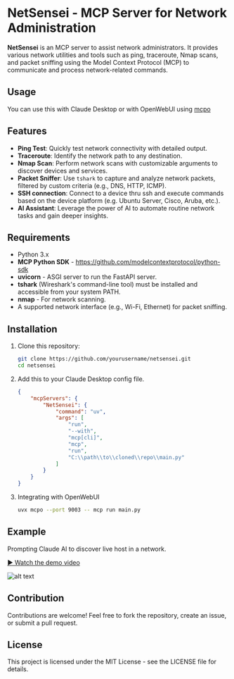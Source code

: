 # **NetSensei** - MCP Server for Network Administration

**NetSensei** is an MCP server to assist network administrators. It provides various network utilities and tools such as ping, traceroute, Nmap scans, and packet sniffing using the Model Context Protocol (MCP) to communicate and process network-related commands.

## Usage
You can use this with Claude Desktop or with OpenWebUI using [mcpo](https://docs.openwebui.com/openapi-servers/mcp/)


## Features

- **Ping Test**: Quickly test network connectivity with detailed output.
- **Traceroute**: Identify the network path to any destination.
- **Nmap Scan**: Perform network scans with customizable arguments to discover devices and services.
- **Packet Sniffer**: Use `tshark` to capture and analyze network packets, filtered by custom criteria (e.g., DNS, HTTP, ICMP).
- **SSH connection**: Connect to a device thru ssh and execute commands based on the device platform (e.g. Ubuntu Server, Cisco, Aruba, etc.).
- **AI Assistant**: Leverage the power of AI to automate routine network tasks and gain deeper insights.

## Requirements
- Python 3.x
- **MCP Python SDK** - https://github.com/modelcontextprotocol/python-sdk
- **uvicorn** - ASGI server to run the FastAPI server.
- **tshark** (Wireshark's command-line tool) must be installed and accessible from your system PATH.
- **nmap** - For network scanning.
- A supported network interface (e.g., Wi-Fi, Ethernet) for packet sniffing.

## Installation

1. Clone this repository:
   ```bash
   git clone https://github.com/yourusername/netsensei.git
   cd netsensei

2. Add this to your Claude Desktop config file.
    ```json
    {
        "mcpServers": {
            "NetSensei": {
                "command": "uv",
                "args": [
                    "run",
                    "--with",
                    "mcp[cli]",
                    "mcp",
                    "run",
                    "C:\\path\\to\\cloned\\repo\\main.py"
                ]
            }
        }
    }
    ```

3. Integrating with OpenWebUI
    ```bash
    uvx mcpo --port 9003 -- mcp run main.py    
    ```

## Example
Prompting Claude AI to discover live host in a network.

[▶️ Watch the demo video](https://youtu.be/DKDpxesDaO8)

![alt text](image-1.png)

## Contribution
Contributions are welcome! Feel free to fork the repository, create an issue, or submit a pull request.

## License
This project is licensed under the MIT License - see the LICENSE file for details.
